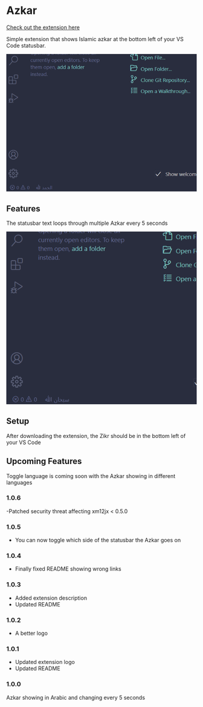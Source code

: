 

# Azkar

[Check out the extension here](https://marketplace.visualstudio.com/items?itemName=ZiadHussein.azkar)


Simple extension that shows Islamic azkar at the bottom left of your VS Code statusbar.

![app-ss-1](https://raw.githubusercontent.com/ziadh/azkar_vscextension/main/assets/ss.png)


## Features

The statusbar text loops through multiple Azkar every 5 seconds

![app-ss-2](https://raw.githubusercontent.com/ziadh/azkar_vscextension/main/assets/ss2.png)



## Setup

After downloading the extension, the Zikr should be in the bottom left of your VS Code

## Upcoming Features

Toggle language is coming soon with the Azkar showing in different languages


### 1.0.6
-Patched security threat affecting xm12jx < 0.5.0

### 1.0.5

- You can now toggle which side of the statusbar the Azkar goes on

### 1.0.4

- Finally fixed README showing wrong links


### 1.0.3 

- Added extension description
- Updated README

### 1.0.2 

- A better logo


### 1.0.1

- Updated extension logo
- Updated README

### 1.0.0

Azkar showing in Arabic and changing every 5 seconds


